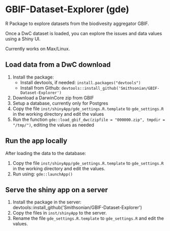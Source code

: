 # GBIF-Dataset-Explorer (gde)

R Package to explore datasets from the biodivesity aggregator GBIF.

Once a DwC dataset is loaded, you can explore the issues and data values using a Shiny UI. 

Currently works on Max/Linux.

## Load data from a DwC download

1. Install the package: 
   * Install devtools, if needed: `install.packages("devtools")`
   * Install from Github: `devtools::install_github('Smithsonian/GBIF-Dataset-Explorer')`
1. Download a DarwinCore zip from GBIF
1. Setup a database, currently only for Postgres
1. Copy the file `inst/shinyApp/gde_settings.R.template` to `gde_settings.R` in the working directory and edit the values
1. Run the function `gde::load_gbif_dwc(zipfile = "000000.zip", tmpdir = "/tmp/")`, editing the values as needed

## Run the app locally

After loading the data to the database:

1. Copy the file `inst/shinyApp/gde_settings.R.template` to `gde_settings.R` in the working directory and edit the values.
1. Run using: `gde::launchApp()`


## Serve the shiny app on a server

1. Install the package in the server: devtools::install_github('Smithsonian/GBIF-Dataset-Explorer')
1. Copy the files in `inst/shinyApp` to the server. 
1. Rename the file `gde_settings.R.template` to `gde_settings.R` and edit the values.
